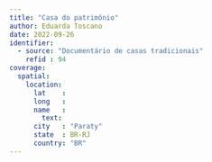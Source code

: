 ```yaml
---
title: "Casa do patrimônio"
author: Eduarda Toscano
date: 2022-09-26
identifier:
  - source: "Documentário de casas tradicionais"
    refid : 94
coverage:
  spatial:
    location:
      lat    :
      long   :
      name   :
        text:
      city   : "Paraty"
      state  : BR-RJ
      country: "BR"
---
```


